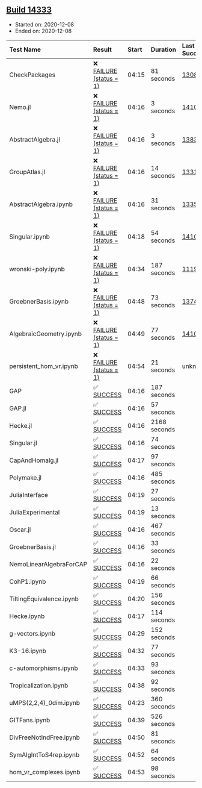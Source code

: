 ## [Build 14333](https://oscarci.mathematik.uni-kl.de/job/oscar/14333/)

* Started on: 2020-12-08
* Ended on: 2020-12-08

| Test Name    | Result | Start | Duration | Last Success | First Failure |
|:-------------|:-------|:------|:---------|:-------------|:--------------|
| CheckPackages | ❌ [FAILURE (status = 1)](https://oscarci.mathematik.uni-kl.de/job/oscar/14333/artifact/logs/build-14333/CheckPackages.log) | 04:15 | 81 seconds | [13085](https://oscarci.mathematik.uni-kl.de/job/oscar/13085/) | [13086](https://oscarci.mathematik.uni-kl.de/job/oscar/13086/) |
| Nemo.jl | ❌ [FAILURE (status = 1)](https://oscarci.mathematik.uni-kl.de/job/oscar/14333/artifact/logs/build-14333/Nemo.jl.log) | 04:16 | 3 seconds | [14101](https://oscarci.mathematik.uni-kl.de/job/oscar/14101/) | [14102](https://oscarci.mathematik.uni-kl.de/job/oscar/14102/) |
| AbstractAlgebra.jl | ❌ [FAILURE (status = 1)](https://oscarci.mathematik.uni-kl.de/job/oscar/14333/artifact/logs/build-14333/AbstractAlgebra.jl.log) | 04:16 | 3 seconds | [13837](https://oscarci.mathematik.uni-kl.de/job/oscar/13837/) | [13838](https://oscarci.mathematik.uni-kl.de/job/oscar/13838/) |
| GroupAtlas.jl | ❌ [FAILURE (status = 1)](https://oscarci.mathematik.uni-kl.de/job/oscar/14333/artifact/logs/build-14333/GroupAtlas.jl.log) | 04:16 | 14 seconds | [13311](https://oscarci.mathematik.uni-kl.de/job/oscar/13311/) | [13312](https://oscarci.mathematik.uni-kl.de/job/oscar/13312/) |
| AbstractAlgebra.ipynb | ❌ [FAILURE (status = 1)](https://oscarci.mathematik.uni-kl.de/job/oscar/14333/artifact/logs/build-14333/AbstractAlgebra.ipynb.log) | 04:16 | 31 seconds | [13355](https://oscarci.mathematik.uni-kl.de/job/oscar/13355/) | [13356](https://oscarci.mathematik.uni-kl.de/job/oscar/13356/) |
| Singular.ipynb | ❌ [FAILURE (status = 1)](https://oscarci.mathematik.uni-kl.de/job/oscar/14333/artifact/logs/build-14333/Singular.ipynb.log) | 04:18 | 54 seconds | [14101](https://oscarci.mathematik.uni-kl.de/job/oscar/14101/) | [14102](https://oscarci.mathematik.uni-kl.de/job/oscar/14102/) |
| wronski-poly.ipynb | ❌ [FAILURE (status = 1)](https://oscarci.mathematik.uni-kl.de/job/oscar/14333/artifact/logs/build-14333/wronski-poly.ipynb.log) | 04:34 | 187 seconds | [11192](https://oscarci.mathematik.uni-kl.de/job/oscar/11192/) | [11193](https://oscarci.mathematik.uni-kl.de/job/oscar/11193/) |
| GroebnerBasis.ipynb | ❌ [FAILURE (status = 1)](https://oscarci.mathematik.uni-kl.de/job/oscar/14333/artifact/logs/build-14333/GroebnerBasis.ipynb.log) | 04:48 | 73 seconds | [13748](https://oscarci.mathematik.uni-kl.de/job/oscar/13748/) | [13749](https://oscarci.mathematik.uni-kl.de/job/oscar/13749/) |
| AlgebraicGeometry.ipynb | ❌ [FAILURE (status = 1)](https://oscarci.mathematik.uni-kl.de/job/oscar/14333/artifact/logs/build-14333/AlgebraicGeometry.ipynb.log) | 04:49 | 77 seconds | [14101](https://oscarci.mathematik.uni-kl.de/job/oscar/14101/) | [14102](https://oscarci.mathematik.uni-kl.de/job/oscar/14102/) |
| persistent_hom_vr.ipynb | ❌ [FAILURE (status = 1)](https://oscarci.mathematik.uni-kl.de/job/oscar/14333/artifact/logs/build-14333/persistent_hom_vr.ipynb.log) | 04:54 | 21 seconds | unknown | unknown |
| GAP | ✅ [SUCCESS](https://oscarci.mathematik.uni-kl.de/job/oscar/14333/artifact/logs/build-14333/GAP.log) | 04:16 | 187 seconds |  |  |
| GAP.jl | ✅ [SUCCESS](https://oscarci.mathematik.uni-kl.de/job/oscar/14333/artifact/logs/build-14333/GAP.jl.log) | 04:16 | 57 seconds |  |  |
| Hecke.jl | ✅ [SUCCESS](https://oscarci.mathematik.uni-kl.de/job/oscar/14333/artifact/logs/build-14333/Hecke.jl.log) | 04:16 | 2168 seconds |  |  |
| Singular.jl | ✅ [SUCCESS](https://oscarci.mathematik.uni-kl.de/job/oscar/14333/artifact/logs/build-14333/Singular.jl.log) | 04:16 | 74 seconds |  |  |
| CapAndHomalg.jl | ✅ [SUCCESS](https://oscarci.mathematik.uni-kl.de/job/oscar/14333/artifact/logs/build-14333/CapAndHomalg.jl.log) | 04:17 | 97 seconds |  |  |
| Polymake.jl | ✅ [SUCCESS](https://oscarci.mathematik.uni-kl.de/job/oscar/14333/artifact/logs/build-14333/Polymake.jl.log) | 04:16 | 485 seconds |  |  |
| JuliaInterface | ✅ [SUCCESS](https://oscarci.mathematik.uni-kl.de/job/oscar/14333/artifact/logs/build-14333/JuliaInterface.log) | 04:19 | 27 seconds |  |  |
| JuliaExperimental | ✅ [SUCCESS](https://oscarci.mathematik.uni-kl.de/job/oscar/14333/artifact/logs/build-14333/JuliaExperimental.log) | 04:19 | 13 seconds |  |  |
| Oscar.jl | ✅ [SUCCESS](https://oscarci.mathematik.uni-kl.de/job/oscar/14333/artifact/logs/build-14333/Oscar.jl.log) | 04:16 | 467 seconds |  |  |
| GroebnerBasis.jl | ✅ [SUCCESS](https://oscarci.mathematik.uni-kl.de/job/oscar/14333/artifact/logs/build-14333/GroebnerBasis.jl.log) | 04:16 | 33 seconds |  |  |
| NemoLinearAlgebraForCAP | ✅ [SUCCESS](https://oscarci.mathematik.uni-kl.de/job/oscar/14333/artifact/logs/build-14333/NemoLinearAlgebraForCAP.log) | 04:16 | 22 seconds |  |  |
| CohP1.ipynb | ✅ [SUCCESS](https://oscarci.mathematik.uni-kl.de/job/oscar/14333/artifact/logs/build-14333/CohP1.ipynb.log) | 04:19 | 66 seconds |  |  |
| TiltingEquivalence.ipynb | ✅ [SUCCESS](https://oscarci.mathematik.uni-kl.de/job/oscar/14333/artifact/logs/build-14333/TiltingEquivalence.ipynb.log) | 04:20 | 156 seconds |  |  |
| Hecke.ipynb | ✅ [SUCCESS](https://oscarci.mathematik.uni-kl.de/job/oscar/14333/artifact/logs/build-14333/Hecke.ipynb.log) | 04:17 | 114 seconds |  |  |
| g-vectors.ipynb | ✅ [SUCCESS](https://oscarci.mathematik.uni-kl.de/job/oscar/14333/artifact/logs/build-14333/g-vectors.ipynb.log) | 04:29 | 152 seconds |  |  |
| K3-16.ipynb | ✅ [SUCCESS](https://oscarci.mathematik.uni-kl.de/job/oscar/14333/artifact/logs/build-14333/K3-16.ipynb.log) | 04:32 | 77 seconds |  |  |
| c-automorphisms.ipynb | ✅ [SUCCESS](https://oscarci.mathematik.uni-kl.de/job/oscar/14333/artifact/logs/build-14333/c-automorphisms.ipynb.log) | 04:33 | 93 seconds |  |  |
| Tropicalization.ipynb | ✅ [SUCCESS](https://oscarci.mathematik.uni-kl.de/job/oscar/14333/artifact/logs/build-14333/Tropicalization.ipynb.log) | 04:38 | 92 seconds |  |  |
| uMPS(2,2,4)_0dim.ipynb | ✅ [SUCCESS](https://oscarci.mathematik.uni-kl.de/job/oscar/14333/artifact/logs/build-14333/uMPS-2-2-4-_0dim.ipynb.log) | 04:23 | 360 seconds |  |  |
| GITFans.ipynb | ✅ [SUCCESS](https://oscarci.mathematik.uni-kl.de/job/oscar/14333/artifact/logs/build-14333/GITFans.ipynb.log) | 04:39 | 526 seconds |  |  |
| DivFreeNotIndFree.ipynb | ✅ [SUCCESS](https://oscarci.mathematik.uni-kl.de/job/oscar/14333/artifact/logs/build-14333/DivFreeNotIndFree.ipynb.log) | 04:50 | 81 seconds |  |  |
| SymAlgIntToS4rep.ipynb | ✅ [SUCCESS](https://oscarci.mathematik.uni-kl.de/job/oscar/14333/artifact/logs/build-14333/SymAlgIntToS4rep.ipynb.log) | 04:52 | 64 seconds |  |  |
| hom_vr_complexes.ipynb | ✅ [SUCCESS](https://oscarci.mathematik.uni-kl.de/job/oscar/14333/artifact/logs/build-14333/hom_vr_complexes.ipynb.log) | 04:53 | 98 seconds |  |  |
